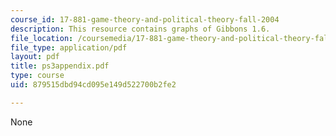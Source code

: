 ```yaml
---
course_id: 17-881-game-theory-and-political-theory-fall-2004
description: This resource contains graphs of Gibbons 1.6.
file_location: /coursemedia/17-881-game-theory-and-political-theory-fall-2004/879515dbd94cd095e149d522700b2fe2_ps3appendix.pdf
file_type: application/pdf
layout: pdf
title: ps3appendix.pdf
type: course
uid: 879515dbd94cd095e149d522700b2fe2

---
```

None